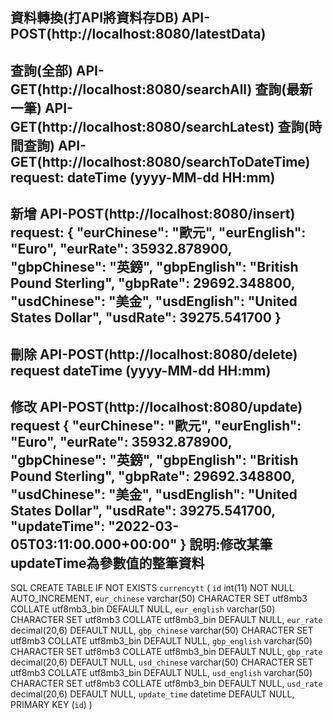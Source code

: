 資料轉換(打API將資料存DB)
API-POST(http://localhost:8080/latestData)
-------------------------------------------------------
查詢(全部)
API-GET(http://localhost:8080/searchAll)
查詢(最新一筆)
API-GET(http://localhost:8080/searchLatest)
查詢(時間查詢)
API-GET(http://localhost:8080/searchToDateTime)
request:
dateTime (yyyy-MM-dd HH:mm)
-------------------------------------------------------
新增
API-POST(http://localhost:8080/insert)
request:
{
  "eurChinese": "歐元",
  "eurEnglish": "Euro",
  "eurRate": 35932.878900,
  "gbpChinese": "英鎊",
  "gbpEnglish": "British Pound Sterling",
  "gbpRate": 29692.348800,
  "usdChinese": "美金",
  "usdEnglish": "United States Dollar",
  "usdRate": 39275.541700
}
-------------------------------------------------------
刪除
API-POST(http://localhost:8080/delete)
request
dateTime (yyyy-MM-dd HH:mm)
-------------------------------------------------------
修改
API-POST(http://localhost:8080/update)
request
{
  "eurChinese": "歐元",
  "eurEnglish": "Euro",
  "eurRate": 35932.878900,
  "gbpChinese": "英鎊",
  "gbpEnglish": "British Pound Sterling",
  "gbpRate": 29692.348800,
  "usdChinese": "美金",
  "usdEnglish": "United States Dollar",
  "usdRate": 39275.541700,
  "updateTime": "2022-03-05T03:11:00.000+00:00"
}
說明:修改某筆updateTime為參數值的整筆資料
-------------------------------------------------------
SQL
CREATE TABLE IF NOT EXISTS `currencytt` (
  `id` int(11) NOT NULL AUTO_INCREMENT,
  `eur_chinese` varchar(50) CHARACTER SET utf8mb3 COLLATE utf8mb3_bin DEFAULT NULL,
  `eur_english` varchar(50) CHARACTER SET utf8mb3 COLLATE utf8mb3_bin DEFAULT NULL,
  `eur_rate` decimal(20,6) DEFAULT NULL,
  `gbp_chinese` varchar(50) CHARACTER SET utf8mb3 COLLATE utf8mb3_bin DEFAULT NULL,
  `gbp_english` varchar(50) CHARACTER SET utf8mb3 COLLATE utf8mb3_bin DEFAULT NULL,
  `gbp_rate` decimal(20,6) DEFAULT NULL,
  `usd_chinese` varchar(50) CHARACTER SET utf8mb3 COLLATE utf8mb3_bin DEFAULT NULL,
  `usd_english` varchar(50) CHARACTER SET utf8mb3 COLLATE utf8mb3_bin DEFAULT NULL,
  `usd_rate` decimal(20,6) DEFAULT NULL,
  `update_time` datetime DEFAULT NULL,
  PRIMARY KEY (`id`)
)
